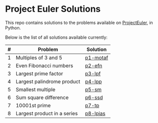 # Project Euler Solutions

This repo contains solutions to the problems available on [ProjectEuler](https://ProjectEuler.net), in Python.

Below is the list of all solutions available currently:

&#35; | Problem | Solution
----- | ------- | --------
1 | Multiples of 3 and 5 | [p1-motaf](https://github.com/abhaykv04/prjct-elr-sltns/blob/master/solutions/p1-motaf.py)
2 | Even Fibonacci numbers | [p2-efn](https://github.com/abhaykv04/prjct-elr-sltns/blob/master/solutions/p2-efn.py)
3 | Largest prime factor | [p3-lpf](https://github.com/abhaykv04/prjct-elr-sltns/blob/master/solutions/p3-lpf.py)
4 | Largest palindrome product | [p4-lpp](https://github.com/abhaykv04/prjct-elr-sltns/blob/master/solutions/p4-lpp.py)
5 | Smallest multiple | [p5-sm](https://github.com/abhaykv04/prjct-elr-sltns/blob/master/solutions/p5-sm.py)
6 | Sum square difference | [p6-ssd](https://github.com/abhaykv04/prjct-elr-sltns/blob/master/solutions/p6-ssd.py)
7 | 10001st prime | [p7-tp](https://github.com/abhaykv04/prjct-elr-sltns/blob/master/solutions/p7-tp.py)
8 | Largest product in a series | [p8-lpias](https://github.com/abhaykv04/prjct-elr-sltns/blob/master/solutions/p8-lpias.py)